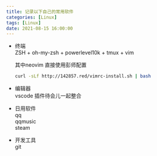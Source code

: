 ```yaml
---
title: 记录以下自己的常用软件
categories: [Linux]
tags: [Linux]
date: 2021-08-15 16:00:00
---
```



- 终端 \
    ZSH + oh-my-zsh + powerlevel10k + tmux + vim

    其中neovim 直接使用彭师配置

    ```bash
    curl -sLf http://142857.red/vimrc-install.sh | bash
    ```

- 编辑器\
    vscode 插件待会儿一起整合

- 日用软件\
    qq\
    qqmusic\
    steam
- 开发工具\
    git